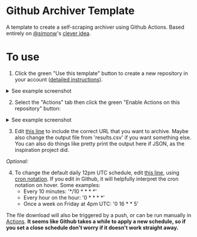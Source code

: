 # Github Archiver Template

A template to create a self-scraping archiver using Github Actions. Based entirely on [@simonw](https://github.com/simonw)'s [clever idea](https://simonwillison.net/2020/Oct/9/git-scraping/).

# To use

1. Click the green "Use this template" button to create a new repository in your account ([detailed instructions](https://docs.github.com/en/free-pro-team@latest/github/creating-cloning-and-archiving-repositories/creating-a-repository-from-a-template#creating-a-repository-from-a-template)).
<details>
  <summary>See example screenshot</summary>
  <img src="https://docs.github.com/assets/images/help/repository/use-this-template-button.png">
</details>

2. Select the "Actions" tab then click the green "Enable Actions on this repository" button:
<details>
  <summary>See example screenshot</summary>
  <img src="actions.png">
</details>

3. Edit [this line](.github/workflows/scrape.yml#L17) to include the correct URL that you want to archive. Maybe also change the output file from 'results.csv' if you want something else. You can also do things like pretty print the output here if JSON, as the inspiration project did.

_Optional:_

4. To change the default daily 12pm UTC schedule, edit [this line](.github/workflows/scrape.yml#L7), using [cron notation](https://docs.github.com/en/free-pro-team@latest/actions/reference/events-that-trigger-workflows#scheduled-events). If you edit in Github, it will helpfully interpret the cron notation on hover. Some examples:
    - Every 10 minutes: '*/10 * * * *'
    - Every hour on the hour: '0 * * * *'
    - Once a week on Friday at 4pm UTC: '0 16 * * 5'
    
The file download will also be triggered by a push, or can be run manually in [Actions](../../actions?query=workflow%3A%22Scrape+latest+data%22). **It seems like Github takes a while to apply a new schedule, so if you set a close schedule don't worry if it doesn't work straight away.**

